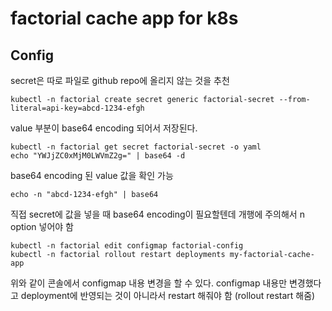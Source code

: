 # factorial cache app for k8s

## Config

secret은 따로 파일로 github repo에 올리지 않는 것을 추천

```shell
kubectl -n factorial create secret generic factorial-secret --from-literal=api-key=abcd-1234-efgh
```
value 부분이 base64 encoding 되어서 저장된다.

```shell
kubectl -n factorial get secret factorial-secret -o yaml
echo "YWJjZC0xMjM0LWVmZ2g=" | base64 -d
```
base64 encoding 된 value 값을 확인 가능

```shell
echo -n "abcd-1234-efgh" | base64
```
직접 secret에 값을 넣을 때 base64 encoding이 필요할텐데 개행에 주의해서 n option 넣어야 함

```shell
kubectl -n factorial edit configmap factorial-config
kubectl -n factorial rollout restart deployments my-factorial-cache-app
```
위와 같이 콘솔에서 configmap 내용 변경을 할 수 있다.
configmap 내용만 변경했다고 deployment에 반영되는 것이 아니라서 restart 해줘야 함 (rollout restart 해줌)